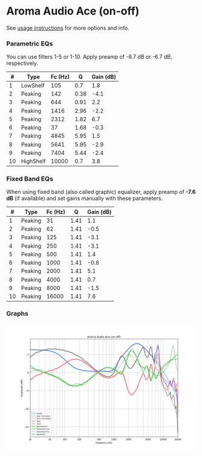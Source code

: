 # Aroma Audio Ace (on-off)
See [usage instructions](https://github.com/jaakkopasanen/AutoEq#usage) for more options and info.

### Parametric EQs
You can use filters 1-5 or 1-10. Apply preamp of -6.7 dB or -6.7 dB, respectively.

|   # | Type      |   Fc (Hz) |    Q |   Gain (dB) |
|-----|-----------|-----------|------|-------------|
|   1 | LowShelf  |       105 | 0.7  |         1.8 |
|   2 | Peaking   |       142 | 0.38 |        -4.1 |
|   3 | Peaking   |       644 | 0.91 |         2.2 |
|   4 | Peaking   |      1416 | 2.96 |        -2.2 |
|   5 | Peaking   |      2312 | 1.82 |         6.7 |
|   6 | Peaking   |        37 | 1.68 |        -0.3 |
|   7 | Peaking   |      4845 | 5.95 |         1.5 |
|   8 | Peaking   |      5641 | 5.95 |        -2.9 |
|   9 | Peaking   |      7404 | 5.44 |        -2.4 |
|  10 | HighShelf |     10000 | 0.7  |         3.8 |

### Fixed Band EQs
When using fixed band (also called graphic) equalizer, apply preamp of **-7.6 dB** (if available) and set gains manually with these parameters.

|   # | Type    |   Fc (Hz) |    Q |   Gain (dB) |
|-----|---------|-----------|------|-------------|
|   1 | Peaking |        31 | 1.41 |         1.1 |
|   2 | Peaking |        62 | 1.41 |        -0.5 |
|   3 | Peaking |       125 | 1.41 |        -3.1 |
|   4 | Peaking |       250 | 1.41 |        -3.1 |
|   5 | Peaking |       500 | 1.41 |         1.4 |
|   6 | Peaking |      1000 | 1.41 |        -0.8 |
|   7 | Peaking |      2000 | 1.41 |         5.1 |
|   8 | Peaking |      4000 | 1.41 |         0.7 |
|   9 | Peaking |      8000 | 1.41 |        -1.5 |
|  10 | Peaking |     16000 | 1.41 |         7.6 |

### Graphs
![](./Aroma%20Audio%20Ace%20(on-off).png)
